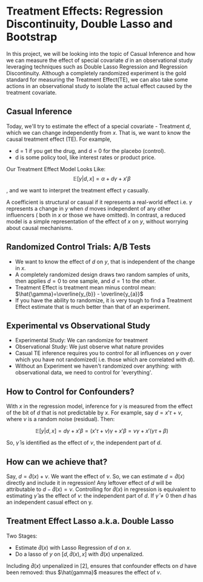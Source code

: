 # Treatment Effects: Regression Discontinuity, Double Lasso and Bootstrap

In this project, we will be looking into the topic of Casual Inference and how we can measure the effect of special covariate $d$ in an observational study leveraging techniques such as Double Lasso Regression and Regression Discontinuity. Although a completely randomized experiment is the gold standard for measuring the Treatment Effect(TE), we can also take some actions in an observational study to isolate the actual effect caused by the treatment covariate.

## Casual Inference

Today, we'll try to estimate the effect of a special covariate - Treatment $d$, which we can change independently from $x$. That is, we want to know the causal treatment effect (TE). For example,
* d = 1 if you get the drug, and d = 0 for the placebo (control).
* d is some policy tool, like interest rates or product price.

Our Treatment Effect Model Looks Like: 
$$\mathbb{E}[y|d,x]= \alpha + d\gamma + x'\beta $$

, and we want to interpret the treatment effect $\gamma$ casually. 

A coefficient is structural or casual if it represents a real-world effect i.e. $\gamma$ represents a change in $y$ when $d$ moves independent of any other influencers ( both in $x$ or those we have omitted). In contrast, a reduced model is a simple representation of the effect of $x$ on $y$, without worrying about causal mechanisms. 

## Randomized Control Trials: A/B Tests

* We want to know the effect of $d$ on $y$, that is independent of the change in $x$.
* A completely randomized design draws two random samples of units, then applies $d=0$ to one sample, and $d=1$ to the other.
* Treatment Effect is treatment mean minus control mean: $\hat{\gamma}=\overline{y_{b}} - \overline{y_{a}}$
* If you have the ability to randomize, it is very tough to find a Treatment Effect estimate that is much better than that of an experiment.

## Experimental vs Observational Study 

* Experimental Study: We can randomize for treatment
* Observational Study: We just observe what nature provides
* Casual TE inference requires you to control for all influences on $y$ over which you have not randomized( i.e. those which are correlated with $d$).
* Without an Experiment we haven't randomized over anything: with observational data, we need to control for 'everything'.

## How to Control for Confounders?

With $x$ in the regression model, inference for $\gamma$ is measured from the effect of the bit of $d$ that is not predictable by $x$. For example, say $d = x'\tau + \nu$, where $\nu$ is a random noise (residual). Then: 

$$ \mathbb{E}[y|d,x] = d\gamma + x'\beta = (x'\tau + \nu) \gamma + x'\beta = \nu\gamma + x'(\gamma \tau + \beta) $$

So, $\hat{\gamma}$ is identified as the effect of $\nu$, the independent part of $d$.

## How can we achieve that? 

Say, $d=\hat{d}(x) + \nu$. We want the effect of $\nu$. So, we can estimate $d=\hat{d}(x)$ directly and include it in regression! Any leftover effect of $d$ will be attributable to $d-\hat{d}(x) = \nu$. Controlling for $\hat{d}(x)$ in regression is equivalent to estimating $\hat{\gamma}$ as the effect of $\nu$: the independent part of $d$. If $\hat{\gamma} \neq 0$ then $d$ has an independent casual effect on y.

## Treatment Effect Lasso a.k.a. Double Lasso

Two Stages:
* Estimate $\hat{d}(x)$ with Lasso Regression of $d$ on $x$.
* Do a lasso of $y$ on $[d,\hat{d}(x), x]$ with  $\hat{d}(x)$ unpenalized.

Including $\hat{d}(x)$ unpenalized in [2], ensures that confounder effects on $d$ have been removed: thus $\hat{gamma}$ measures the effect of $\nu$. 

